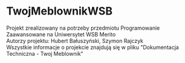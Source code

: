 # TwojMeblownikWSB
Projekt zrealizowany na potrzeby przedmiotu Programowanie Zaawansowane na Uniwersytet WSB Merito <br>
Autorzy projektu: Hubert Bałuszyński, Szymon Rajczyk <br>
Wszystkie informacje o projekcie znajdują się w pliku "Dokumentacja Techniczna - Twoj Meblownik"
